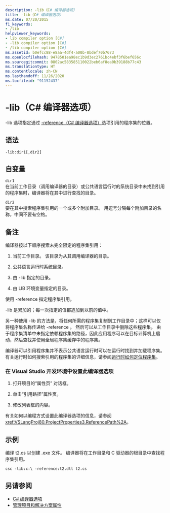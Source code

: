 ```yaml
---
description: -lib（C# 编译器选项）
title: -lib（C# 编译器选项）
ms.date: 07/20/2015
f1_keywords:
- /lib
helpviewer_keywords:
- lib compiler option [C#]
- -lib compiler option [C#]
- /lib compiler option [C#]
ms.assetid: b0efcc88-e8aa-4df4-a00b-8bdef70b7673
ms.openlocfilehash: 9478501ea98ec1b9d3ec2761bc4ebf3f6bef656c
ms.sourcegitcommit: 0802ac583585110022beb6af8ea0b39188b77c43
ms.translationtype: HT
ms.contentlocale: zh-CN
ms.lasthandoff: 11/26/2020
ms.locfileid: "91152437"
---
```

# <a name="-lib-c-compiler-options"></a>-lib（C# 编译器选项）

-lib 选项指定通过 [-reference（C# 编译器选项）](./reference-compiler-option.md)选项引用的程序集的位置。  
  
## <a name="syntax"></a>语法  
  
```console  
-lib:dir1[,dir2]  
```  
  
## <a name="arguments"></a>自变量  

 `dir1`  
 在当前工作目录（调用编译器的目录）或公共语言运行时的系统目录中未找到引用的程序集时，编译器将在其中进行查找的目录。  
  
 `dir2`  
 要在其中搜索程序集引用的一个或多个附加目录。 用逗号分隔每个附加目录的名称，中间不要有空格。  
  
## <a name="remarks"></a>备注  

 编译器按以下顺序搜索未完全限定的程序集引用：  
  
1. 当前工作目录。 该目录为从其调用编译器的目录。  
  
2. 公共语言运行时系统目录。  
  
3. 由 -lib 指定的目录。  
  
4. 由 LIB 环境变量指定的目录。  
  
 使用 -reference 指定程序集引用。  
  
 -lib 是累加的；每一次指定的值都追加到以前的值中。  
  
 另一种使用 -lib 的方法是，将任何所需的程序集复制到工作目录中；这样可以仅将程序集名称传递给 -reference 。 然后可以从工作目录中删除这些程序集。 由于程序集清单中未指定依赖程序集的路径，因此应用程序可以在目标计算机上启动，然后查找并使用全局程序集缓存中的程序集。  
  
 编译器可以引用程序集并不表示公共语言运行时可以在运行时找到并加载程序集。 有关运行时如何搜索引用的程序集的详细信息，请参阅[运行时如何定位程序集](../../../framework/deployment/how-the-runtime-locates-assemblies.md)。  
  
### <a name="to-set-this-compiler-option-in-the-visual-studio-development-environment"></a>在 Visual Studio 开发环境中设置此编译器选项  
  
1. 打开项目的“属性页”  对话框。  
  
2. 单击“引用路径”属性页。  
  
3. 修改列表框的内容。  
  
 有关如何以编程方式设置此编译器选项的信息，请参阅 <xref:VSLangProj80.ProjectProperties3.ReferencePath%2A>。  
  
## <a name="example"></a>示例  

 编译 t2.cs 以创建 .exe 文件。 编译器将在工作目录和 C 驱动器的根目录中查找程序集引用。  
  
```console  
csc -lib:c:\ -reference:t2.dll t2.cs  
```  
  
## <a name="see-also"></a>另请参阅

- [C# 编译器选项](./index.md)
- [管理项目和解决方案属性](/visualstudio/ide/managing-project-and-solution-properties)
